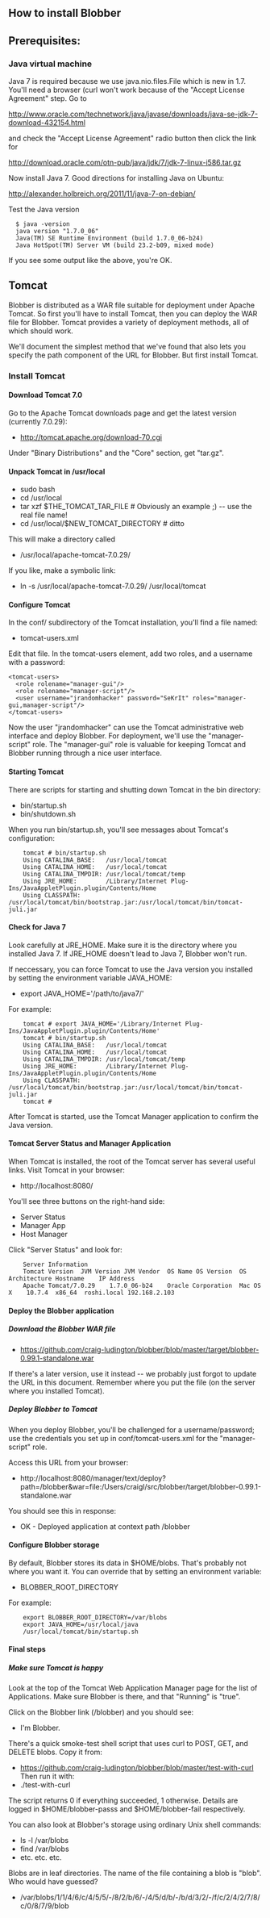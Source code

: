## How to install Blobber

## Prerequisites:

### Java virtual machine

Java 7 is required because we use java.nio.files.File which is new in 1.7.
You'll need a browser (curl won't work because of the "Accept License Agreement" step.
Go to 

  http://www.oracle.com/technetwork/java/javase/downloads/java-se-jdk-7-download-432154.html

and check the "Accept License Agreement" radio button then click the link for 

  http://download.oracle.com/otn-pub/java/jdk/7/jdk-7-linux-i586.tar.gz

Now install Java 7. Good directions for installing Java on Ubuntu:

  http://alexander.holbreich.org/2011/11/java-7-on-debian/

Test the Java version

      $ java -version
      java version "1.7.0_06"
      Java(TM) SE Runtime Environment (build 1.7.0_06-b24)
      Java HotSpot(TM) Server VM (build 23.2-b09, mixed mode)

If you see some output like the above, you're OK.

## Tomcat

Blobber is distributed as a WAR file suitable for deployment under Apache Tomcat.
So first you'll have to install Tomcat, then you can deploy the WAR file for Blobber.
Tomcat provides a variety of deployment methods, all of which should work.

We'll document the simplest method that we've found that also lets you specify
the path component of the URL for Blobber.  But first install Tomcat.

### Install Tomcat

#### Download Tomcat 7.0 
Go to the Apache Tomcat downloads page and get the latest version (currently 7.0.29):

* http://tomcat.apache.org/download-70.cgi

Under "Binary Distributions" and the "Core" section, get "tar.gz".

#### Unpack Tomcat in /usr/local
* sudo bash
* cd /usr/local
* tar xzf $THE\_TOMCAT\_TAR\_FILE         # Obviously an example ;)  -- use the real file name!
* cd /usr/local/$NEW\_TOMCAT\_DIRECTORY  # ditto

This will make a directory called

* /usr/local/apache-tomcat-7.0.29/

If you like, make a symbolic link:

* ln -s /usr/local/apache-tomcat-7.0.29/ /usr/local/tomcat

#### Configure Tomcat
In the conf/ subdirectory of the Tomcat installation, you'll find a file named:

* tomcat-users.xml

Edit that file.  In the tomcat-users element, add two roles, and a username with a password:

    <tomcat-users>
      <role rolename="manager-gui"/>
      <role rolename="manager-script"/>
      <user username="jrandomhacker" password="SeKrIt" roles="manager-gui,manager-script"/>
    </tomcat-users>

Now the user "jrandomhacker" can use the Tomcat administrative web interface and deploy Blobber.
For deployment, we'll use the "manager-script" role.
The "manager-gui" role is valuable for keeping Tomcat and Blobber running through a nice
user interface.

#### Starting Tomcat

There are scripts for starting and shutting down Tomcat in the bin directory:

* bin/startup.sh
* bin/shutdown.sh

When you run bin/startup.sh, you'll see messages about Tomcat's configuration:

        tomcat # bin/startup.sh 
        Using CATALINA_BASE:   /usr/local/tomcat
        Using CATALINA_HOME:   /usr/local/tomcat
        Using CATALINA_TMPDIR: /usr/local/tomcat/temp
        Using JRE_HOME:        /Library/Internet Plug-Ins/JavaAppletPlugin.plugin/Contents/Home
        Using CLASSPATH:       /usr/local/tomcat/bin/bootstrap.jar:/usr/local/tomcat/bin/tomcat-juli.jar

#### Check for Java 7
Look carefully at JRE\_HOME.  Make sure it is the directory where you installed Java 7.
If JRE\_HOME doesn't lead to Java 7, Blobber won't run.

If neccessary, you can force Tomcat to use the Java version you installed by
setting the environment variable JAVA\_HOME:

* export JAVA\_HOME='/path/to/java7/'

For example:

        tomcat # export JAVA_HOME='/Library/Internet Plug-Ins/JavaAppletPlugin.plugin/Contents/Home'
        tomcat # bin/startup.sh 
        Using CATALINA_BASE:   /usr/local/tomcat
        Using CATALINA_HOME:   /usr/local/tomcat
        Using CATALINA_TMPDIR: /usr/local/tomcat/temp
        Using JRE_HOME:        /Library/Internet Plug-Ins/JavaAppletPlugin.plugin/Contents/Home
        Using CLASSPATH:       /usr/local/tomcat/bin/bootstrap.jar:/usr/local/tomcat/bin/tomcat-juli.jar
        tomcat # 

After Tomcat is started, use the Tomcat Manager application to confirm the Java version.

#### Tomcat Server Status and  Manager Application

When Tomcat is installed, the root of the Tomcat server has several useful links.
Visit Tomcat in your browser:

* http://localhost:8080/

You'll see three buttons on the right-hand side:

* Server Status
* Manager App
* Host Manager

Click "Server Status" and look for:

        Server Information
        Tomcat Version	JVM Version	JVM Vendor	OS Name	OS Version	OS Architecture	Hostname	IP Address
        Apache Tomcat/7.0.29	1.7.0_06-b24	Oracle Corporation	Mac OS X	10.7.4	x86_64	roshi.local	192.168.2.103

#### Deploy the Blobber application

##### Download the Blobber WAR file

* https://github.com/craig-ludington/blobber/blob/master/target/blobber-0.99.1-standalone.war

If there's a later version, use it instead -- we probably just forgot to update the URL in this document.
Remember where you put the file (on the server where you installed Tomcat).


##### Deploy Blobber to Tomcat
When you deploy Blobber, you'll be challenged for a username/password;
use the credentials you set up in conf/tomcat-users.xml for the "manager-script" role.

Access this URL from your browser:

*  http://localhost:8080/manager/text/deploy?path=/blobber&war=file:/Users/craigl/src/blobber/target/blobber-0.99.1-standalone.war

You should see this in response:

*  OK - Deployed application at context path /blobber

#### Configure Blobber storage

By default, Blobber stores its data in $HOME/blobs.  That's probably not where you want it.
You can override that by setting an environment variable:

* BLOBBER\_ROOT\_DIRECTORY

For example:

        export BLOBBER_ROOT_DIRECTORY=/var/blobs
        export JAVA_HOME=/usr/local/java
        /usr/local/tomcat/bin/startup.sh

#### Final steps

##### Make sure Tomcat is happy
Look at the top of the Tomcat Web Application Manager page for the list of Applications.
Make sure Blobber is there, and that "Running" is "true".

Click on the Blobber link (/blobber) and you should see:

* I'm Blobber.

There's a quick smoke-test shell script that uses curl to POST, GET, and DELETE blobs.
Copy it from:
* https://github.com/craig-ludington/blobber/blob/master/test-with-curl
Then run it with:
* ./test-with-curl

The script returns 0 if everything succeeded, 1 otherwise.
Details are logged in $HOME/blobber-passs and $HOME/blobber-fail respectively.

You can also look at Blobber's storage using ordinary Unix shell commands:

* ls -l /var/blobs
* find /var/blobs
* etc. etc. etc.

Blobs are in leaf directories.
The name of the file containing a blob is "blob".
Who would have guessed?

* /var/blobs/1/1/4/6/c/4/5/5/-/8/2/b/6/-/4/5/d/b/-/b/d/3/2/-/f/c/2/4/2/7/8/c/0/8/7/9/blob
